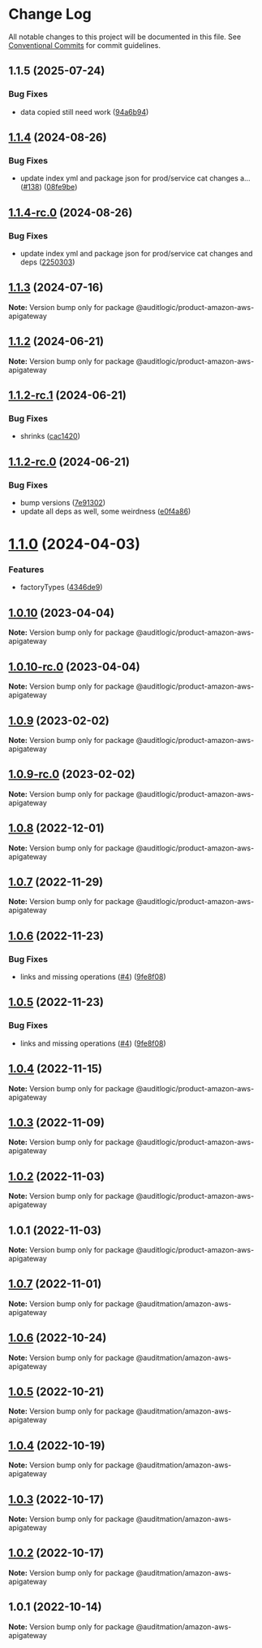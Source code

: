 # Change Log

All notable changes to this project will be documented in this file.
See [Conventional Commits](https://conventionalcommits.org) for commit guidelines.

## 1.1.5 (2025-07-24)


### Bug Fixes

* data copied still need work ([94a6b94](https://github.com/zerobias-org/product/commit/94a6b942fb0516367548599d739529536132755a))





## [1.1.4](https://github.com/auditlogic/product/compare/@auditlogic/product-amazon-aws-apigateway@1.1.3...@auditlogic/product-amazon-aws-apigateway@1.1.4) (2024-08-26)


### Bug Fixes

* update index yml and package json for prod/service cat changes a… ([#138](https://github.com/auditlogic/product/issues/138)) ([08fe9be](https://github.com/auditlogic/product/commit/08fe9beb1c8457462a19bc69caa02e6212d97e1a))





## [1.1.4-rc.0](https://github.com/auditlogic/product/compare/@auditlogic/product-amazon-aws-apigateway@1.1.3...@auditlogic/product-amazon-aws-apigateway@1.1.4-rc.0) (2024-08-26)


### Bug Fixes

* update index yml and package json for prod/service cat changes and deps ([2250303](https://github.com/auditlogic/product/commit/225030363a363608240135b7ebed386b28f01e4b))





## [1.1.3](https://github.com/auditlogic/product/compare/@auditlogic/product-amazon-aws-apigateway@1.1.2...@auditlogic/product-amazon-aws-apigateway@1.1.3) (2024-07-16)

**Note:** Version bump only for package @auditlogic/product-amazon-aws-apigateway





## [1.1.2](https://github.com/auditlogic/product/compare/@auditlogic/product-amazon-aws-apigateway@1.1.2-rc.1...@auditlogic/product-amazon-aws-apigateway@1.1.2) (2024-06-21)

**Note:** Version bump only for package @auditlogic/product-amazon-aws-apigateway





## [1.1.2-rc.1](https://github.com/auditlogic/product/compare/@auditlogic/product-amazon-aws-apigateway@1.1.2-rc.0...@auditlogic/product-amazon-aws-apigateway@1.1.2-rc.1) (2024-06-21)


### Bug Fixes

* shrinks ([cac1420](https://github.com/auditlogic/product/commit/cac14200fefcd8183ab69fe89a47bd3f70f563e9))





## [1.1.2-rc.0](https://github.com/auditlogic/product/compare/@auditlogic/product-amazon-aws-apigateway@1.1.0...@auditlogic/product-amazon-aws-apigateway@1.1.2-rc.0) (2024-06-21)


### Bug Fixes

* bump versions ([7e91302](https://github.com/auditlogic/product/commit/7e913023b8b312150ed7762c32fbbe616be71de5))
* update all deps as well, some weirdness ([e0f4a86](https://github.com/auditlogic/product/commit/e0f4a864714e2d3de6bbf3da014d5312fe53be2f))





# [1.1.0](https://github.com/auditlogic/product/compare/@auditlogic/product-amazon-aws-apigateway@1.0.10...@auditlogic/product-amazon-aws-apigateway@1.1.0) (2024-04-03)


### Features

* factoryTypes ([4346de9](https://github.com/auditlogic/product/commit/4346de92693aee892fccf725338ffc7b80ab182b))





## [1.0.10](https://github.com/auditlogic/product/compare/@auditlogic/product-amazon-aws-apigateway@1.0.9...@auditlogic/product-amazon-aws-apigateway@1.0.10) (2023-04-04)

**Note:** Version bump only for package @auditlogic/product-amazon-aws-apigateway





## [1.0.10-rc.0](https://github.com/auditlogic/product/compare/@auditlogic/product-amazon-aws-apigateway@1.0.9...@auditlogic/product-amazon-aws-apigateway@1.0.10-rc.0) (2023-04-04)

**Note:** Version bump only for package @auditlogic/product-amazon-aws-apigateway





## [1.0.9](https://github.com/auditlogic/product/compare/@auditlogic/product-amazon-aws-apigateway@1.0.8...@auditlogic/product-amazon-aws-apigateway@1.0.9) (2023-02-02)

**Note:** Version bump only for package @auditlogic/product-amazon-aws-apigateway





## [1.0.9-rc.0](https://github.com/auditlogic/product/compare/@auditlogic/product-amazon-aws-apigateway@1.0.8...@auditlogic/product-amazon-aws-apigateway@1.0.9-rc.0) (2023-02-02)

**Note:** Version bump only for package @auditlogic/product-amazon-aws-apigateway





## [1.0.8](https://github.com/auditlogic/product/compare/@auditlogic/product-amazon-aws-apigateway@1.0.7...@auditlogic/product-amazon-aws-apigateway@1.0.8) (2022-12-01)

**Note:** Version bump only for package @auditlogic/product-amazon-aws-apigateway





## [1.0.7](https://github.com/auditlogic/product/compare/@auditlogic/product-amazon-aws-apigateway@1.0.6...@auditlogic/product-amazon-aws-apigateway@1.0.7) (2022-11-29)

**Note:** Version bump only for package @auditlogic/product-amazon-aws-apigateway





## [1.0.6](https://github.com/auditlogic/product/compare/@auditlogic/product-amazon-aws-apigateway@1.0.4...@auditlogic/product-amazon-aws-apigateway@1.0.6) (2022-11-23)


### Bug Fixes

* links and missing operations ([#4](https://github.com/auditlogic/product/issues/4)) ([9fe8f08](https://github.com/auditlogic/product/commit/9fe8f08fe7c57fdb79f991ac35bd6ac2e7dcad38))





## [1.0.5](https://github.com/auditlogic/product/compare/@auditlogic/product-amazon-aws-apigateway@1.0.4...@auditlogic/product-amazon-aws-apigateway@1.0.5) (2022-11-23)


### Bug Fixes

* links and missing operations ([#4](https://github.com/auditlogic/product/issues/4)) ([9fe8f08](https://github.com/auditlogic/product/commit/9fe8f08fe7c57fdb79f991ac35bd6ac2e7dcad38))





## [1.0.4](https://github.com/auditlogic/product/compare/@auditlogic/product-amazon-aws-apigateway@1.0.3...@auditlogic/product-amazon-aws-apigateway@1.0.4) (2022-11-15)

**Note:** Version bump only for package @auditlogic/product-amazon-aws-apigateway





## [1.0.3](https://github.com/auditlogic/product/compare/@auditlogic/product-amazon-aws-apigateway@1.0.2...@auditlogic/product-amazon-aws-apigateway@1.0.3) (2022-11-09)

**Note:** Version bump only for package @auditlogic/product-amazon-aws-apigateway





## [1.0.2](https://github.com/auditlogic/product/compare/@auditlogic/product-amazon-aws-apigateway@1.0.1...@auditlogic/product-amazon-aws-apigateway@1.0.2) (2022-11-03)

**Note:** Version bump only for package @auditlogic/product-amazon-aws-apigateway





## 1.0.1 (2022-11-03)

**Note:** Version bump only for package @auditlogic/product-amazon-aws-apigateway





## [1.0.7](https://github.com/auditmation/store-content/compare/@auditmation/amazon-aws-apigateway@1.0.6...@auditmation/amazon-aws-apigateway@1.0.7) (2022-11-01)

**Note:** Version bump only for package @auditmation/amazon-aws-apigateway





## [1.0.6](https://github.com/auditmation/store-content/compare/@auditmation/amazon-aws-apigateway@1.0.5...@auditmation/amazon-aws-apigateway@1.0.6) (2022-10-24)

**Note:** Version bump only for package @auditmation/amazon-aws-apigateway





## [1.0.5](https://github.com/auditmation/store-content/compare/@auditmation/amazon-aws-apigateway@1.0.4...@auditmation/amazon-aws-apigateway@1.0.5) (2022-10-21)

**Note:** Version bump only for package @auditmation/amazon-aws-apigateway





## [1.0.4](https://github.com/auditmation/store-content/compare/@auditmation/amazon-aws-apigateway@1.0.3...@auditmation/amazon-aws-apigateway@1.0.4) (2022-10-19)

**Note:** Version bump only for package @auditmation/amazon-aws-apigateway





## [1.0.3](https://github.com/auditmation/store-content/compare/@auditmation/amazon-aws-apigateway@1.0.2...@auditmation/amazon-aws-apigateway@1.0.3) (2022-10-17)

**Note:** Version bump only for package @auditmation/amazon-aws-apigateway





## [1.0.2](https://github.com/auditmation/store-content/compare/@auditmation/amazon-aws-apigateway@1.0.1...@auditmation/amazon-aws-apigateway@1.0.2) (2022-10-17)

**Note:** Version bump only for package @auditmation/amazon-aws-apigateway





## 1.0.1 (2022-10-14)

**Note:** Version bump only for package @auditmation/amazon-aws-apigateway
